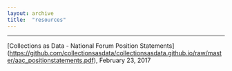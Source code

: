 ```yaml
---
layout: archive
title:  "resources"
---
```

---
[Collections as Data - National Forum Position Statements] (https://github.com/collectionsasdata/collectionsasdata.github.io/raw/master/aac_positionstatements.pdf), February 23, 2017
